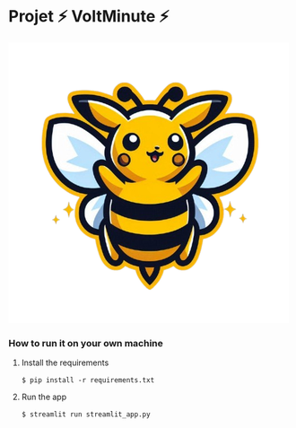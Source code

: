 # Projet ⚡ VoltMinute ⚡

![logo](img/VoltMinuteLogo.png)

### How to run it on your own machine

1. Install the requirements

   ```
   $ pip install -r requirements.txt
   ```

2. Run the app

   ```
   $ streamlit run streamlit_app.py
   ```
